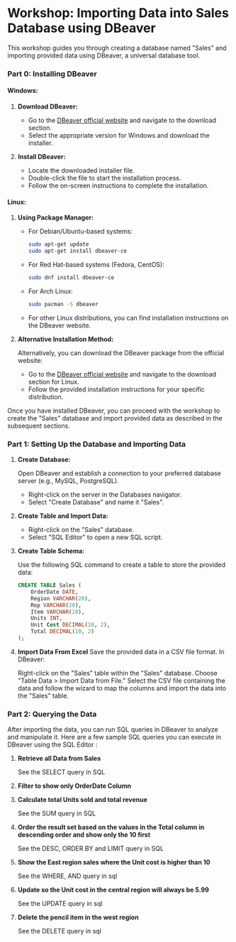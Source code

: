 # Workshop: Importing Data into Sales Database using DBeaver

This workshop guides you through creating a database named "Sales" and importing provided data using DBeaver, a universal database tool.

### Part 0: Installing DBeaver

#### Windows:

1. **Download DBeaver:**

   - Go to the [DBeaver official website](https://dbeaver.io/) and navigate to the download section.
   - Select the appropriate version for Windows and download the installer.

2. **Install DBeaver:**

   - Locate the downloaded installer file.
   - Double-click the file to start the installation process.
   - Follow the on-screen instructions to complete the installation.

#### Linux:

1. **Using Package Manager:**

   - For Debian/Ubuntu-based systems:
     ```bash
     sudo apt-get update
     sudo apt-get install dbeaver-ce
     ```

   - For Red Hat-based systems (Fedora, CentOS):
     ```bash
     sudo dnf install dbeaver-ce
     ```

   - For Arch Linux:
     ```bash
     sudo pacman -S dbeaver
     ```

   - For other Linux distributions, you can find installation instructions on the DBeaver website.

2. **Alternative Installation Method:**

   Alternatively, you can download the DBeaver package from the official website:
   - Go to the [DBeaver official website](https://dbeaver.io/) and navigate to the download section for Linux.
   - Follow the provided installation instructions for your specific distribution.

Once you have installed DBeaver, you can proceed with the workshop to create the "Sales" database and import provided data as described in the subsequent sections.


### Part 1: Setting Up the Database and Importing Data

1. **Create Database:**

   Open DBeaver and establish a connection to your preferred database server (e.g., MySQL, PostgreSQL).

   - Right-click on the server in the Databases navigator.
   - Select "Create Database" and name it "Sales".

2. **Create Table and Import Data:**

   - Right-click on the "Sales" database.
   - Select "SQL Editor" to open a new SQL script.

3. **Create Table Schema:**

   Use the following SQL command to create a table to store the provided data:

   ```sql
   CREATE TABLE Sales (
       OrderDate DATE,
       Region VARCHAR(20),
       Rep VARCHAR(20),
       Item VARCHAR(20),
       Units INT,
       Unit Cost DECIMAL(10, 2),
       Total DECIMAL(10, 2)
   );

4. **Import Data From Excel**
    Save the provided data in a CSV file format. In DBeaver:

    Right-click on the "Sales" table within the "Sales" database.
    Choose "Table Data > Import Data from File."
    Select the CSV file containing the data and follow the wizard to map the columns and import the data into the "Sales" table.


### Part 2: Querying the Data

After importing the data, you can run SQL queries in DBeaver to analyze and manipulate it.
Here are a few sample SQL queries you can execute in DBeaver using the SQL Editor :

1. **Retrieve all Data from Sales**

    See the SELECT query in SQL

2. **Filter to show only OrderDate Column** 

3. **Calculate total Units sold and total revenue**

    See the SUM query in SQL

4. **Order the result set based on the values in the Total column in descending order and show only the 10 first**

    See the DESC, ORDER BY and LIMIT query in SQL

5. **Show the East region sales where the Unit cost is higher than 10**

    See the WHERE, AND query in sql

6. **Update so the Unit cost in the central region will always be 5.99**

    See the UPDATE query in sql

7. **Delete the pencil item in the west region**

    See the DELETE query in sql